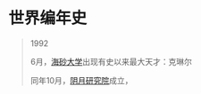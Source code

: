 # 世界编年史

> 1992
>
> 6月，[海砂大学](../h/hai-sha-da-xue.md#hai-sha-da-xue)出现有史以来最大天才：克琳尔
>
> 同年10月，[阴月研究院](../y/yin-yue.md)成立，

